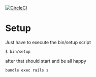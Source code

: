 [![CircleCI](https://circleci.com/gh/newdark/recipe_puppy.svg?style=svg)](https://circleci.com/gh/newdark/recipe_puppy)

# Setup

Just have to execute the bin/setup script

```shell
$ bin/setup
```

after that should start and be all happy

```shell
bundle exec rails s
```

